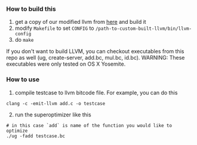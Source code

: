 ### How to build this
1. get a copy of our modified llvm from [here](https://github.com/DSrcl/expert-disco) and build it 
2. modify `Makefile` to set `CONFIG` to `/path-to-custom-built-llvm/bin/llvm-config`
3. do `make`

If you don't want to build LLVM, you can checkout executables from this repo as well (ug, create-server, add.bc, mul.bc, id.bc). WARNING: These executables were only tested on OS X Yosemite.

### How to use
1. compile testcase to llvm bitcode file. For example, you can do this
```
clang -c -emit-llvm add.c -o testcase
```
2. run the superoptimizer like this
```
# in this case `add` is name of the function you would like to optimize
./ug -fadd testcase.bc
```
